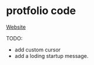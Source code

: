 # protfolio code

<a href="https://i24k3.github.io" target="_blank">Website</a>


TODO:
- add custom cursor
- add a loding startup message.
